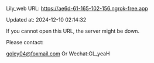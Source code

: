 Lily_web URL: https://ae6d-61-165-102-156.ngrok-free.app

Updated at: 2024-12-10 02:14:32

If you cannot open this URL, the server might be down.

Please contact: 

goley04@foxmail.com Or Wechat:GL_yeaH